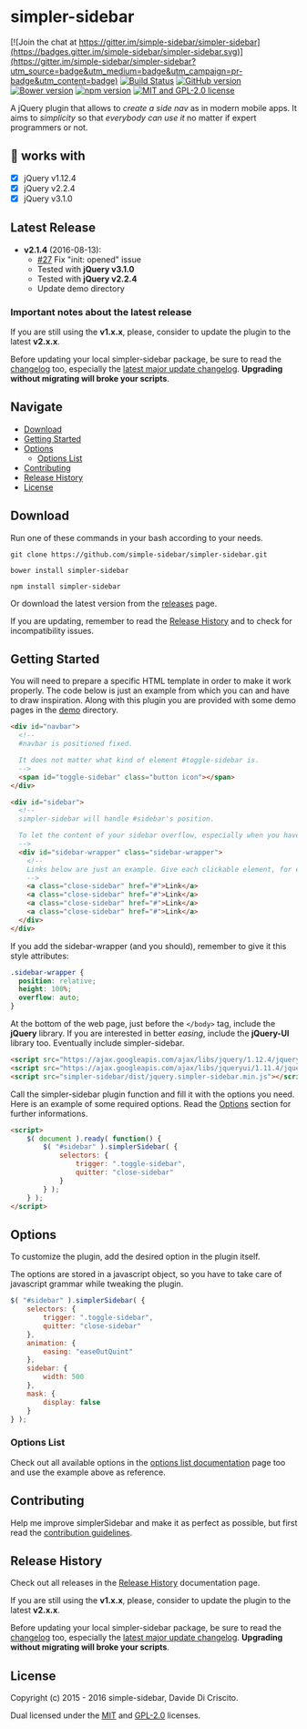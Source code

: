 simpler-sidebar
===
[![Join the chat at https://gitter.im/simple-sidebar/simpler-sidebar](https://badges.gitter.im/simple-sidebar/simpler-sidebar.svg)](https://gitter.im/simple-sidebar/simpler-sidebar?utm_source=badge&utm_medium=badge&utm_campaign=pr-badge&utm_content=badge)
[![Build Status](https://travis-ci.org/simple-sidebar/simpler-sidebar.svg?branch=master)](https://travis-ci.org/simple-sidebar/simpler-sidebar)
[![GitHub version](https://badge.fury.io/gh/simple-sidebar%2Fsimpler-sidebar.svg)](https://badge.fury.io/gh/simple-sidebar%2Fsimpler-sidebar)
[![Bower version](https://badge.fury.io/bo/simpler-sidebar.svg)](https://badge.fury.io/bo/simpler-sidebar)
[![npm version](https://badge.fury.io/js/simpler-sidebar.svg)](https://badge.fury.io/js/simpler-sidebar)
[![MIT and GPL-2.0 license](https://img.shields.io/badge/license-MIT%20and%20GPL--2.0-blue.svg)](#license)

A jQuery plugin that allows to *create a side nav* as in modern mobile apps. It aims to *simplicity* so that *everybody can use it* no matter if expert programmers or not.

## :muscle: works with
- [x] jQuery v1.12.4
- [x] jQuery v2.2.4
- [x] jQuery v3.1.0

## Latest Release
* **v2.1.4** (2016-08-13):
  * [#27](https://github.com/simple-sidebar/simpler-sidebar/issues/27) Fix "init: opened" issue
  * Tested with **jQuery v3.1.0**
  * Tested with **jQuery v2.2.4**
  * Update demo directory

### Important notes about the latest release
If you are still using the **v1.x.x**, please, consider to update the plugin to the latest **v2.x.x**.

Before updating your local simpler-sidebar package, be sure to read the [changelog](https://github.com/simple-sidebar/simpler-sidebar/blob/master/doc/changelogs) too, especially the [latest major update changelog](https://github.com/simple-sidebar/simpler-sidebar/blob/master/doc/changelogs/v2.0.2.md). **Upgrading without migrating will broke your scripts**.

## Navigate
- [Download](#download)
- [Getting Started](#getting-started)
- [Options](#options)
  - [Options List](#options-list)
- [Contributing](#contributing)
- [Release History](#release-history)
- [License](#license)

## Download
Run one of these commands in your bash according to your needs.

`git clone https://github.com/simple-sidebar/simpler-sidebar.git`

`bower install simpler-sidebar`

`npm install simpler-sidebar`

Or download the latest version from the [releases](https://github.com/simple-sidebar/simpler-sidebar/releases) page.

If you are updating, remember to read the [Release History](#release-history) and to check for incompatibility issues.

## Getting Started
You will need to prepare a specific HTML template in order to make it work properly. The code below is just an example from which you can and have to draw inspiration. Along with this plugin you are provided with some demo pages in the [demo](https://github.com/simple-sidebar/simpler-sidebar/tree/master/demo) directory.

```html
<div id="navbar">
  <!--
  #navbar is positioned fixed.

  It does not matter what kind of element #toggle-sidebar is.
  -->
  <span id="toggle-sidebar" class="button icon"></span>
</div>

<div id="sidebar">
  <!--
  simpler-sidebar will handle #sidebar's position.

  To let the content of your sidebar overflow, especially when you have a lot of content in it, you have to add a "wrapper" that wraps all content.
  -->
  <div id="sidebar-wrapper" class="sidebar-wrapper">
    <!--
    Links below are just an example. Give each clickable element, for example links, a class to trigger the closing animation.
    -->
    <a class="close-sidebar" href="#">Link</a>
    <a class="close-sidebar" href="#">Link</a>
    <a class="close-sidebar" href="#">Link</a>
    <a class="close-sidebar" href="#">Link</a>
  </div>
</div>
```

If you add the sidebar-wrapper (and you should), remember to give it this style attributes:

```css
.sidebar-wrapper {
  position: relative;
  height: 100%;
  overflow: auto;
}
```

At the bottom of the web page, just before the `</body>` tag, include the **jQuery** library. If you are interested in better *easing*, include the **jQuery-UI** library too. Eventually include simpler-sidebar.

```html
<script src="https://ajax.googleapis.com/ajax/libs/jquery/1.12.4/jquery.min.js"></script>
<script src="https://ajax.googleapis.com/ajax/libs/jqueryui/1.11.4/jquery-ui.min.js"></script>
<script src="simpler-sidebar/dist/jquery.simpler-sidebar.min.js"></script>
```

Call the simpler-sidebar plugin function and fill it with the options you need. Here is an example of some required options. Read the [Options](#options) section for further informations.

```html
<script>
    $( document ).ready( function() {
        $( "#sidebar" ).simplerSidebar( {
            selectors: {
                trigger: ".toggle-sidebar",
                quitter: "close-sidebar"
            }
        } );
    } );
</script>
```

## Options
To customize the plugin, add the desired option in the plugin itself.

The options are stored in a javascript object, so you have to take care of javascript grammar while tweaking the plugin.

```javascript
$( "#sidebar" ).simplerSidebar( {
    selectors: {
        trigger: ".toggle-sidebar",
        quitter: "close-sidebar"
    },
    animation: {
        easing: "easeOutQuint"
    },
    sidebar: {
        width: 500
    },
    mask: {
        display: false
    }
} );
```

### Options List
Check out all available options in the [options list documentation](https://github.com/simple-sidebar/simpler-sidebar/blob/master/doc/OPTIONS.md) page too and use the example above as reference.

## Contributing
Help me improve simplerSidebar and make it as perfect as possible, but first read the [contribution guidelines](https://github.com/simple-sidebar/simpler-sidebar/blob/master/CONTRIBUTING.md).

## Release History
Check out all releases in the [Release History](https://github.com/simple-sidebar/simpler-sidebar/blob/master/doc/RELEASES.md) documentation page.

If you are still using the **v1.x.x**, please, consider to update the plugin to the latest **v2.x.x**.

Before updating your local simpler-sidebar package, be sure to read the [changelog](https://github.com/simple-sidebar/simpler-sidebar/blob/master/doc/changelogs) too, especially the [latest major update changelog](https://github.com/simple-sidebar/simpler-sidebar/blob/master/doc/changelogs/v2.0.2.md). **Upgrading without migrating will broke your scripts**.

## License
Copyright (c) 2015 - 2016 simple-sidebar, Davide Di Criscito.

Dual licensed under the [MIT](https://github.com/simple-sidebar/simpler-sidebar/blob/master/LICENSE-MIT) and [GPL-2.0](https://github.com/simple-sidebar/simpler-sidebar/blob/master/LICENSE-GPL) licenses.
